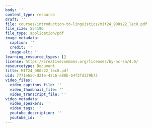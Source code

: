 ```yaml
---
body: ''
content_type: resource
draft: ''
file: courses/introduction-to-linguistics/mit24_900s22_lec8.pdf
file_size: 554196
file_type: application/pdf
image_metadata:
  caption: ''
  credit: ''
  image-alt: ''
learning_resource_types: []
license: https://creativecommons.org/licenses/by-nc-sa/4.0/
resourcetype: Document
title: MIT24_900s22_lec8.pdf
uid: 7771e6ad-d21e-42c6-a88b-b4f3fd329b73
video_files:
  video_captions_file: ''
  video_thumbnail_file: ''
  video_transcript_file: ''
video_metadata:
  video_speakers: ''
  video_tags: ''
  youtube_description: ''
  youtube_id: ''
---
```

